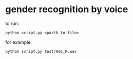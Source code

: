 # gender recognition by voice

to run:

    python script.py <parth_to_file>

for example: 

    python script.py test/001_K.wav

